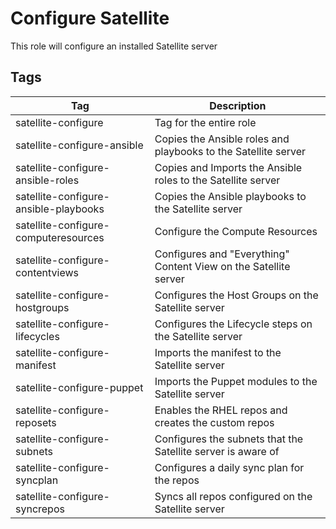 # Configure Satellite
This role will configure an installed Satellite server

## Tags
|Tag|Description|
|---|---|
|satellite-configure|Tag for the entire role|
|satellite-configure-ansible|Copies the Ansible roles and playbooks to the Satellite server|
|satellite-configure-ansible-roles|Copies and Imports the Ansible roles to the Satellite server|
|satellite-configure-ansible-playbooks|Copies the Ansible playbooks to the Satellite server|
|satellite-configure-computeresources|Configure the Compute Resources|
|satellite-configure-contentviews|Configures and "Everything" Content View on the Satellite server|
|satellite-configure-hostgroups|Configures the Host Groups on the Satellite server|
|satellite-configure-lifecycles|Configures the Lifecycle steps on the Satellite server|
|satellite-configure-manifest|Imports the manifest to the Satellite server|
|satellite-configure-puppet|Imports the Puppet modules to the Satellite server|
|satellite-configure-reposets|Enables the RHEL repos and creates the custom repos|
|satellite-configure-subnets|Configures the subnets that the Satellite server is aware of|
|satellite-configure-syncplan|Configures a daily sync plan for the repos|
|satellite-configure-syncrepos|Syncs all repos configured on the Satellite server|
